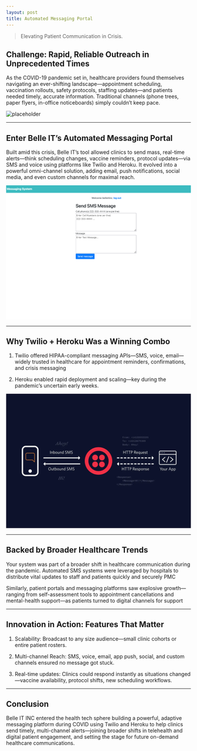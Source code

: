 ```yaml
---
layout: post
title: Automated Messaging Portal
---
```


> Elevating Patient Communication in Crisis.

## Challenge: Rapid, Reliable Outreach in Unprecedented Times

As the COVID-19 pandemic set in, healthcare providers found themselves navigating an ever-shifting landscape—appointment scheduling, vaccination rollouts, safety protocols, staffing updates—and patients needed timely, accurate information. Traditional channels (phone trees, paper flyers, in-office noticeboards) simply couldn’t keep pace. 

![placeholder](/assets/img/amp1.png "Large example image")

-----

## Enter Belle IT’s Automated Messaging Portal

Built amid this crisis, Belle IT’s tool allowed clinics to send mass, real-time alerts—think scheduling changes, vaccine reminders, protocol updates—via SMS and voice using platforms like Twilio and Heroku. It evolved into a powerful omni-channel solution, adding email, push notifications, social media, and even custom channels for maximal reach.



![placeholder](/assets/img/amp2.png "Large example image")

-----

## Why Twilio + Heroku Was a Winning Combo

1. Twilio offered HIPAA-compliant messaging APIs—SMS, voice, email—widely trusted in healthcare for appointment reminders, confirmations, and crisis messaging

2. Heroku enabled rapid deployment and scaling—key during the pandemic’s uncertain early weeks.

![placeholder](/assets/img/amp3.png "Large example image")

-----

## Backed by Broader Healthcare Trends

Your system was part of a broader shift in healthcare communication during the pandemic. Automated SMS systems were leveraged by hospitals to distribute vital updates to staff and patients quickly and securely
PMC

Similarly, patient portals and messaging platforms saw explosive growth—ranging from self-assessment tools to appointment cancellations and mental-health support—as patients turned to digital channels for support 



-----

##  Innovation in Action: Features That Matter
1. Scalability: Broadcast to any size audience—small clinic cohorts or entire patient rosters.

2. Multi-channel Reach: SMS, voice, email, app push, social, and custom channels ensured no message got stuck.

3. Real-time updates: Clinics could respond instantly as situations changed—vaccine availability, protocol shifts, new scheduling workflows.


-----

## Conclusion

Belle IT INC entered the health tech sphere building a powerful, adaptive messaging platform during COVID using Twilio and Heroku to help clinics send timely, multi-channel alerts—joining broader shifts in telehealth and digital patient engagement, and setting the stage for future on-demand healthcare communications.

